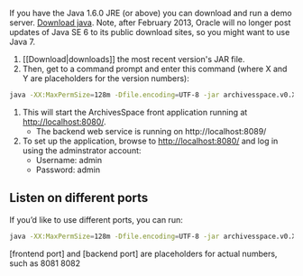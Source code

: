 If you have the Java 1.6.0 JRE (or above) you can download and run a demo server.  [Download java](http://www.java.com/en/download/index.jsp).  Note, after February 2013, Oracle will no longer post updates of Java SE 6 to its public download sites, so you might want to use Java 7.

1. [[Download|downloads]] the most recent version's JAR file. 
1. Then, get to a command prompt and enter this command (where X and Y are placeholders for the version numbers):
```sh
java -XX:MaxPermSize=128m -Dfile.encoding=UTF-8 -jar archivesspace.v0.X.Y.jar
```
1. This will start the ArchivesSpace front application running at [http://localhost:8080/](http://localhost:8080).
   * The backend web service is running on http://localhost:8089/ 
1. To set up the application, browse to [http://localhost:8080/](http://localhost:8080) and log in using the adminstrator account:
   * Username: admin
   * Password: admin

## Listen on different ports

If you’d like to use different ports, you can run:

```sh
java -XX:MaxPermSize=128m -Dfile.encoding=UTF-8 -jar archivesspace.v0.X.Y.jar [frontend port] [backend port]
```
[frontend port] and [backend port] are placeholders for actual numbers, such as 8081 8082